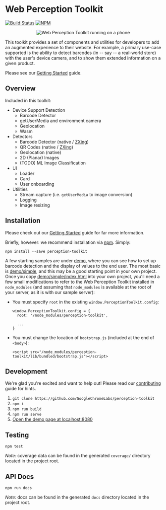 # Web Perception Toolkit
 [![Build Status](https://api.travis-ci.org/GoogleChromeLabs/perception-toolkit.svg?branch=master)](https://travis-ci.org/GoogleChromeLabs/perception-toolkit)
 [![NPM](https://img.shields.io/npm/v/perception-toolkit.svg)](https://www.npmjs.com/package/perception-toolkit)

<p align="center">
<img alt="Web Perception Toolkit running on a phone" src="https://github.com/PolymerLabs/perception-toolkit/raw/master/assets/framed.jpg">
</p>

This toolkit provides a set of components and utilities for developers to add an augmented experience to their website. For example, a primary use-case supported is the ability to detect barcodes (in -- say -- a real-world store) with the user's device camera, and to show them extended information on a given product.

Please see our [Getting Started](https://perceptiontoolkit.dev/getting-started/) guide.

## Overview

Included in this toolkit:

* Device Support Detection
  * Barcode Detector
  * getUserMedia and environment camera
  * Geolocation
  * Wasm
* Detectors
  * Barcode Detector (native / [ZXing](https://github.com/zxing))
  * QR Codes (native / [ZXing](https://github.com/zxing))
  * Geolocation (native)
  * 2D (Planar) Images
  * (TODO) ML Image Classification
* UI
  * Loader
  * Card
  * User onboarding
* Utilities
  * Stream capture (i.e. `getUserMedia` to image conversion)
  * Logging
  * Image resizing

## Installation

Please check out our [Getting Started](https://perceptiontoolkit.dev/getting-started/) guide for far more information.

Briefly, however: we recommend installation via [npm](https://npmjs.com). Simply:

```
npm install --save perception-toolkit
```

A few starting samples are under [demo](https://github.com/GoogleChromeLabs/perception-toolkit/tree/master/demo), where you can see how to set up barcode detection and the display of values to the end user. The most basic is [demo/simple](https://github.com/GoogleChromeLabs/perception-toolkit/tree/master/demo/simple), and this may be a good starting point in your own project. Once you copy [demo/simple/index.html](https://github.com/GoogleChromeLabs/perception-toolkit/blob/master/demo/simple/index.html) into your own project, you'll need a few small modifications to refer to the Web Perception Toolkit installed in `node_modules` (and assuming that `node_modules` is available at the root of your server, as it is with our sample server):

* You must specify `root` in the existing `window.PerceptionToolkit.config`:

  ```
  window.PerceptionToolkit.config = {
    root: '/node_modules/perception-toolkit',
    
    ...
  }
  ```

* You must change the location of `bootstrap.js` (included at the end of
  `<body>`):
  
  ```
  <script src="/node_modules/perception-toolkit/lib/bundled/bootstrap.js"></script>
  ```


## Development

We're glad you're excited and want to help out! Please read our [contributing](CONTRIBUTING.md) guide for hints.

1. `git clone https://github.com/GoogleChromeLabs/perception-toolkit`
1. `npm i`
1. `npm run build`
1. `npm run serve`
1. [Open the demo page at localhost:8080](http://localhost:8080)

## Testing

`npm test`

_Note:_ coverage data can be found in the generated `coverage/` directory located in the project root.

## API Docs

`npm run docs`

_Note:_ docs can be found in the generated `docs` directory located in the project root.
